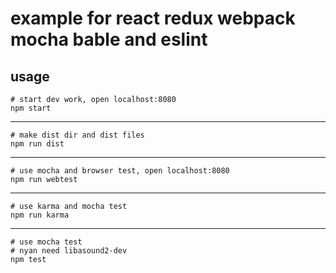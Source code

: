 # example for react redux webpack mocha bable and eslint
## usage
    # start dev work, open localhost:8080
    npm start
---
    # make dist dir and dist files
    npm run dist
---
    # use mocha and browser test, open localhost:8080
    npm run webtest
---
    # use karma and mocha test
    npm run karma
---
    # use mocha test
    # nyan need libasound2-dev
    npm test
